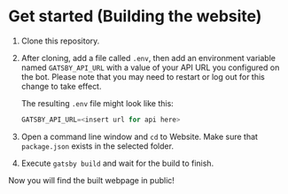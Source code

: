 # Get started (Building the website)

1. Clone this repository.
2. After cloning, add a file called `.env`, then add an environment variable named `GATSBY_API_URL` with a value of your API URL you configured on the bot.
   Please note that you may need to restart or log out for this change to take effect.
   
   The resulting `.env` file might look like this:
   ```js
   GATSBY_API_URL=<insert url for api here>
   ```
3. Open a command line window and `cd` to Website. Make sure that `package.json` exists in the selected folder.
4. Execute `gatsby build` and wait for the build to finish.

Now you will find the built webpage in public!
